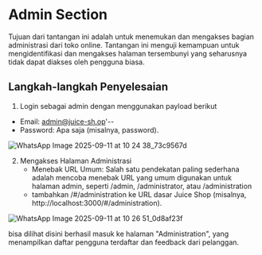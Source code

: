 # Admin Section

Tujuan dari tantangan ini adalah untuk menemukan dan mengakses bagian administrasi dari toko online. Tantangan ini menguji kemampuan untuk mengidentifikasi dan mengakses halaman tersembunyi yang seharusnya tidak dapat diakses oleh pengguna biasa.

## Langkah-langkah Penyelesaian
1. Login sebagai admin dengan menggunakan payload berikut
  - Email: admin@juice-sh.op'-- 
  - Password: Apa saja (misalnya, password).
  
![WhatsApp Image 2025-09-11 at 10 24 38_73c9567d](https://github.com/user-attachments/assets/f77ae22e-32dd-4246-bf17-fb8321c597ae)

2. Mengakses Halaman Administrasi
   - Menebak URL Umum: Salah satu pendekatan paling sederhana adalah mencoba menebak URL yang umum digunakan untuk halaman admin, seperti /admin, /administrator, atau /administration
   - tambahkan /#/administration ke URL dasar Juice Shop (misalnya, http://localhost:3000/#/administration).

![WhatsApp Image 2025-09-11 at 10 26 51_0d8af23f](https://github.com/user-attachments/assets/4e2597af-b94e-4de4-9ac0-97420d980c75)

bisa dilihat disini berhasil masuk ke halaman "Administration", yang menampilkan daftar pengguna terdaftar dan feedback dari pelanggan.
   
